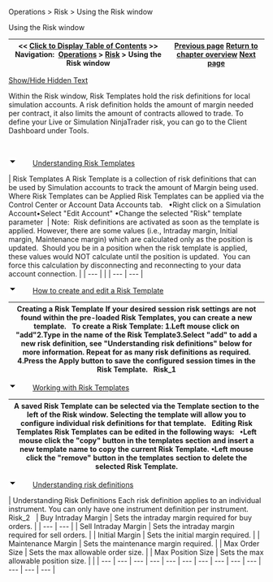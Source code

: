 ﻿


Operations \> Risk \> Using the Risk window






















Using the Risk window







| \<\< [Click to Display Table of Contents](using_the_risk_window.md) \>\> **Navigation:**     [Operations](operations-1.md) \> [Risk](understanding_risks-1.md) \> Using the Risk window | [Previous page](understanding_risks-1.md) [Return to chapter overview](understanding_risks-1.md) [Next page](simulation-1.md) |
| --- | --- |




[Show/Hide Hidden Text](javascript:HMToggleExpandAll(!HMAnyToggleOpen()) "Click to open/close expanding sections")









Within the Risk window, Risk Templates hold the risk definitions for local simulation accounts. A risk definition holds the amount of margin needed per contract, it also limits the amount of contracts allowed to trade. To define your Live or Simulation NinjaTrader risk, you can go to the Client Dashboard under Tools.


 


![tog_minus](tog_minus-1.gif)        [Understanding Risk Templates](javascript:HMToggle('toggle','UnderstandingTradingHourTemplates','UnderstandingTradingHourTemplates_ICON'))




| Risk Templates A Risk Template is a collection of risk definitions that can be used by Simulation accounts to track the amount of Margin being used.    Where Risk Templates can be Applied Risk Templates can be applied via the Control Center or Account Data Accounts tab.   •Right click on a Simulation Account•Select "Edit Account" •Change the selected "Risk" template parameter    | Note:  Risk definitions are activated as soon as the template is applied. However, there are some values (i.e., Intraday margin, Initial margin, Maintenance margin) which are calculated only as the position is updated.  Should you be in a position when the risk template is applied, these values would NOT calculate until the position is updated.  You can force this calculation by disconnecting and reconnecting to your data account connection. | | --- | |
| --- | --- |



![tog_minus](tog_minus-1.gif)        [How to create and edit a Risk Template](javascript:HMToggle('toggle','HowToCreateAndEditATradingHourTemplate','HowToCreateAndEditATradingHourTemplate_ICON'))




| Creating a Risk Template If your desired session risk settings are not found within the pre\-loaded Risk Templates, you can create a new template.   To create a Risk Template: 1\.Left mouse click on "add"2\.Type in the name of the Risk Template3\.Select "add" to add a new risk definition, see "Understanding risk definitions" below for more information. Repeat for as many risk definitions as required. 4\.Press the Apply button to save the configured session times in the Risk Template.   Risk_1 |
| --- |



![tog_minus](tog_minus-1.gif)        [Working with Risk Templates](javascript:HMToggle('toggle','WorkingWithTradingHourTemplates','WorkingWithTradingHourTemplates_ICON'))




| A saved Risk Template can be selected via the Template section to the left of the Risk window. Selecting the template will allow you to configure individual risk definitions for that template.    Editing Risk Templates Risk Templates can be edited in the following ways:   •Left mouse click the "copy" button in the templates section and insert a new template name to copy the current Risk Template. •Left mouse click the "remove" button in the templates section to delete the selected Risk Template. |
| --- |



![tog_minus](tog_minus-1.gif)        [Understanding risk definitions](javascript:HMToggle('toggle','UnderstandingSessionDefinitions','UnderstandingSessionDefinitions_ICON'))




| Understanding Risk Definitions Each risk definition applies to an individual instrument. You can only have one instrument definition per instrument.    Risk_2     | Buy Intraday Margin | Sets the intraday margin required for buy orders. | | --- | --- | | Sell Intraday Margin | Sets the intraday margin required for sell orders. | | Initial Margin | Sets the initial margin required. | | Maintenance Margin | Sets the maintenance margin required. | | Max Order Size | Sets the max allowable order size. | | Max Position Size | Sets the max allowable position size. | |
| --- | --- | --- | --- | --- | --- | --- | --- | --- | --- | --- | --- | --- |










